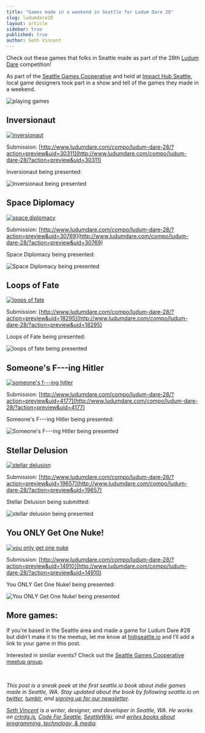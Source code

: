 ```yaml
---
title: "Games made in a weekend in Seattle for Ludum Dare 28"
slug: ludumdare28
layout: article
sidebar: true
published: true
author: Seth Vincent
---
```


Check out these games that folks in Seattle made as part of the 28th [Ludum Dare](http://www.ludumdare.com/compo/) competition!

As part of the [Seattle Games Cooperative](http://www.meetup.com/SeattleGames/) and held at [Impact Hub Seattle](http://impacthubseattle.com/), local game designers took part in a show and tell of the games they made in a weekend.

![playing games](https://lh5.googleusercontent.com/-FsUvISpJfXI/UsZONjGMJUI/AAAAAAAABOA/ItEmdi1WOI4/w668-h445-no/IMG_3854.JPG)


## Inversionaut
[![inversionaut](http://www.ludumdare.com/compo/wp-content/compo2/308734/30311-shot0.png)](http://www.ludumdare.com/compo/ludum-dare-28/?action=preview&uid=30311)

Submission: [http://www.ludumdare.com/compo/ludum-dare-28/?action=preview&uid=30311](http://www.ludumdare.com/compo/ludum-dare-28/?action=preview&uid=30311)

Inversionaut being presented:

![Inversionaut being presented](https://lh4.googleusercontent.com/-6Gv2tLTpO8s/UsZOFUD4gAI/AAAAAAAABNk/bSkGac15kSQ/w668-h445-no/IMG_3851.JPG)

## Space Diplomacy
[![space diplomacy](http://www.ludumdare.com/compo/wp-content/compo2/308734/30769-shot3.png)](http://www.ludumdare.com/compo/ludum-dare-28/?action=preview&uid=30769)

Submission: [http://www.ludumdare.com/compo/ludum-dare-28/?action=preview&uid=30769](http://www.ludumdare.com/compo/ludum-dare-28/?action=preview&uid=30769)

Space Diplomacy being presented:

![Space Diplomacy being presented](https://lh3.googleusercontent.com/-vgiIMUQPeyE/UsZNmfaDURI/AAAAAAAABLY/xpgSfMeahCE/w668-h445-no/IMG_3839.JPG)

## Loops of Fate
[![loops of fate](http://www.ludumdare.com/compo/wp-content/compo2/thumb/790f78d7f885bc82ff27ea281e4b20ed.jpg)](http://www.ludumdare.com/compo/ludum-dare-28/?action=preview&uid=18295)

Submission: [http://www.ludumdare.com/compo/ludum-dare-28/?action=preview&uid=18295](http://www.ludumdare.com/compo/ludum-dare-28/?action=preview&uid=18295)

Loops of Fate being presented:

![loops of fate being presented](https://lh4.googleusercontent.com/-efDreitlOTg/UsZN86zaToI/AAAAAAAABM8/fRd6tnyA6SA/w668-h445-no/IMG_3846.JPG)

## Someone's F---ing Hitler
[![someone's f---ing hitler](http://www.ludumdare.com/compo/wp-content/compo2/thumb/cf410a508187aa8a7bc69a8b71b7b0e0.jpg)](http://www.ludumdare.com/compo/ludum-dare-28/?action=preview&uid=4177)

Submission: [http://www.ludumdare.com/compo/ludum-dare-28/?action=preview&uid=4177](http://www.ludumdare.com/compo/ludum-dare-28/?action=preview&uid=4177)

Someone's F---ing Hitler being presented:

![Someone's F---ing Hitler being presented](https://lh3.googleusercontent.com/-6AGn1zhBTzY/UsZN9dRHIvI/AAAAAAAABNE/k8fZBj-yYVo/w668-h445-no/IMG_3847.JPG)

## Stellar Delusion
[![stellar delusion](http://www.ludumdare.com/compo/wp-content/compo2/thumb/f74e8ad9a7a8fb369e54200c70cc6703.jpg)](http://www.ludumdare.com/compo/ludum-dare-28/?action=preview&uid=19657)

Submission: [http://www.ludumdare.com/compo/ludum-dare-28/?action=preview&uid=19657](http://www.ludumdare.com/compo/ludum-dare-28/?action=preview&uid=19657)

Stellar Delusion being submitted:

![stellar delusion being presented](https://lh4.googleusercontent.com/-9GKLdFmQioA/UsZNvYJQhdI/AAAAAAAABME/Zr37iPms4bE/w668-h445-no/IMG_3841.JPG)

## You ONLY Get One Nuke!
[![you only get one nuke](http://www.ludumdare.com/compo/wp-content/compo2/thumb/2c3f359ed27477f47b544e015774ac1a.jpg)](http://www.ludumdare.com/compo/ludum-dare-28/?action=preview&uid=14910)

Submission: [http://www.ludumdare.com/compo/ludum-dare-28/?action=preview&uid=14910](http://www.ludumdare.com/compo/ludum-dare-28/?action=preview&uid=14910)

You ONLY Get One Nuke! being presented:

![You ONLY Get One Nuke! being presented](https://lh3.googleusercontent.com/-UitLWsiiQNQ/UsZOFNHkJDI/AAAAAAAABNg/Hk0bK8F9DqA/w668-h445-no/IMG_3849.JPG)

## More games:

If you’re based in the Seattle area and made a game for Ludum Dare #28 but didn’t make it to the meetup, let me know at [hi@seattle.io](mailto:hi@seattle.io) and I’ll add a link to your game in this post.

Interested in similar events? Check out the [Seattle Games Cooperative meetup group](http://www.meetup.com/SeattleGamesCooperative).

<br>

_This post is a sneak peek at the first seattle.io book about indie games made in Seattle, WA. Stay updated about the book by following seattle.io on [twitter](http://twitter.com/seattleio), [tumblr](http://seattleio.tumblr.com), and [signing up for our newsletter](http://seattle.io/#newsletter)._

_[Seth Vincent](http://sethvincent.com) is a writer, designer, and developer in Seattle, WA. He works on [crtrdg.js](http://crtrdg.github.io), [Code For Seattle](http://codeforseattle.org), [SeattleWiki](http://seattlewiki.net), and [writes books about programming, technology, & media](http://superbigtree.com/books)._